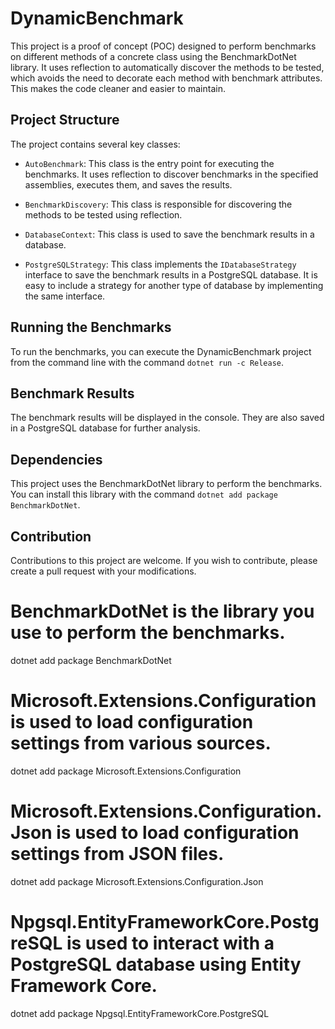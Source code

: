 # DynamicBenchmark

This project is a proof of concept (POC) designed to perform benchmarks on different methods of a concrete class using the BenchmarkDotNet library. It uses reflection to automatically discover the methods to be tested, which avoids the need to decorate each method with benchmark attributes. This makes the code cleaner and easier to maintain.

## Project Structure

The project contains several key classes:

- `AutoBenchmark`: This class is the entry point for executing the benchmarks. It uses reflection to discover benchmarks in the specified assemblies, executes them, and saves the results.

- `BenchmarkDiscovery`: This class is responsible for discovering the methods to be tested using reflection.

- `DatabaseContext`: This class is used to save the benchmark results in a database.

- `PostgreSQLStrategy`: This class implements the `IDatabaseStrategy` interface to save the benchmark results in a PostgreSQL database. It is easy to include a strategy for another type of database by implementing the same interface.

## Running the Benchmarks

To run the benchmarks, you can execute the DynamicBenchmark project from the command line with the command `dotnet run -c Release`.

## Benchmark Results

The benchmark results will be displayed in the console. They are also saved in a PostgreSQL database for further analysis.

## Dependencies

This project uses the BenchmarkDotNet library to perform the benchmarks. You can install this library with the command `dotnet add package BenchmarkDotNet`.

## Contribution

Contributions to this project are welcome. If you wish to contribute, please create a pull request with your modifications.

# BenchmarkDotNet is the library you use to perform the benchmarks.
dotnet add package BenchmarkDotNet

# Microsoft.Extensions.Configuration is used to load configuration settings from various sources.
dotnet add package Microsoft.Extensions.Configuration

# Microsoft.Extensions.Configuration.Json is used to load configuration settings from JSON files.
dotnet add package Microsoft.Extensions.Configuration.Json

# Npgsql.EntityFrameworkCore.PostgreSQL is used to interact with a PostgreSQL database using Entity Framework Core.
dotnet add package Npgsql.EntityFrameworkCore.PostgreSQL

